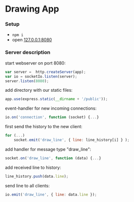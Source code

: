 # Drawing App

### Setup
* `npm i`
* open [127.0.0.1:8080](http://127.0.0.1:8080/)

### Server description
start webserver on port 8080:
```js
var server =  http.createServer(app);
var io = socketIo.listen(server);
server.listen(8080);
```

add directory with our static files:
```js
app.use(express.static(__dirname + '/public'));
```

event-handler for new incoming connections:
```js
io.on('connection', function (socket) {...}
```

first send the history to the new client:
```js
for (...)
    socket.emit('draw_line', { line: line_history[i] } );
```

add handler for message type "draw_line":
```js
socket.on('draw_line', function (data) {...}
```

add received line to history:
```js
line_history.push(data.line);
```

send line to all clients:
```js
io.emit('draw_line', { line: data.line });
```
